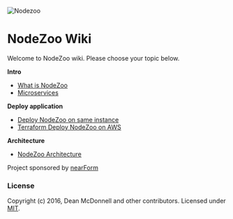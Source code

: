 ![Nodezoo][Logo]

# NodeZoo Wiki

Welcome to NodeZoo wiki. Please choose your topic below.

**Intro**

 * [What is NodeZoo](./doc/what-nodezoo.md)
 * [Microservices](./doc/microservices.md)

**Deploy application**

 * [Deploy NodeZoo on same instance](./doc/deploy-single-instance.md)
 * [Terraform Deploy NodeZoo on AWS](./doc/deploy-terraform.md)

**Architecture**

 * [NodeZoo Architecture](./doc/architecture.md)




Project sponsored by [nearForm][Sponsor]

### License
Copyright (c) 2016, Dean McDonnell and other contributors.
Licensed under [MIT][Lic].



[Logo]: https://raw.githubusercontent.com/nodezoo/nodezoo-org/master/assets/logo-nodezoo.png
[Lead]: https://github.com/mcdonnelldean
[Sponsor]: http://www.nearform.com/
[CoC]: https://github.com/nodezoo/nodezoo-org/blob/master/CoC.md
[Lic]: ./LICENSE
[Nodezoo]: https://github.com/nodezoo/nodezoo-system
[Concorda]: https://github.com/nearform/concorda
[Vidi]: https://github.com/vidi-insights/vidi-dashboard
[docker]: https://docs.docker.com/engine/installation/
[searchPage]: https://github.com/nodezoo/nodezoo-org/blob/master/assets/search-page.png
[infoPage]: https://github.com/nodezoo/nodezoo-org/blob/master/assets/info-page.png
[nodezoo-npm]: https://github.com/nodezoo/nodezoo-npm
[nodezoo-github]: https://github.com/nodezoo/nodezoo-github
[nodezoo-travis]: https://github.com/nodezoo/nodezoo-travis
